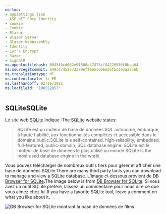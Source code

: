 ```yaml
---
no-loc:
- appsettings.json
- ASP.NET Core Identity
- cookie
- Cookie
- Blazor
- Blazor Server
- Blazor WebAssembly
- Identity
- Let's Encrypt
- Razor
- SignalR
ms.openlocfilehash: 094510cd082e91808d47473cf84226530f0bca64
ms.sourcegitcommit: a49c47d5a573379effee5c6b6e36f5c302aa756b
ms.translationtype: MT
ms.contentlocale: fr-FR
ms.lasthandoff: 02/16/2021
ms.locfileid: "100552857"
---
```

## <a name="sqlite"></a><span data-ttu-id="acaf2-101">SQLite</span><span class="sxs-lookup"><span data-stu-id="acaf2-101">SQLite</span></span>

<span data-ttu-id="acaf2-102">Le site web [SQLite](https://www.sqlite.org/) indique :</span><span class="sxs-lookup"><span data-stu-id="acaf2-102">The [SQLite](https://www.sqlite.org/) website states:</span></span>

> <span data-ttu-id="acaf2-103">SQLite est un moteur de base de données SQL autonome, embarqué, à haute fiabilité, aux fonctionnalités complètes et accessible dans le domaine public.</span><span class="sxs-lookup"><span data-stu-id="acaf2-103">SQLite is a self-contained, high-reliability, embedded, full-featured, public-domain, SQL database engine.</span></span> <span data-ttu-id="acaf2-104">SQLite est le moteur de base de données le plus utilisé au monde.</span><span class="sxs-lookup"><span data-stu-id="acaf2-104">SQLite is the most used database engine in the world.</span></span>

<span data-ttu-id="acaf2-105">Vous pouvez télécharger de nombreux outils tiers pour gérer et afficher une base de données SQLite.</span><span class="sxs-lookup"><span data-stu-id="acaf2-105">There are many third party tools you can download to manage and view a SQLite database.</span></span> <span data-ttu-id="acaf2-106">L’image ci-dessous provient de [DB Browser for SQLite](https://sqlitebrowser.org/).</span><span class="sxs-lookup"><span data-stu-id="acaf2-106">The image below is from [DB Browser for SQLite](https://sqlitebrowser.org/).</span></span> <span data-ttu-id="acaf2-107">Si vous avez un outil SQLite préféré, laissez un commentaire pour nous dire ce que vous aimez chez lui.</span><span class="sxs-lookup"><span data-stu-id="acaf2-107">If you have a favorite SQLite tool, leave a comment on what you like about it.</span></span>

![DB Browser for SQLite montrant la base de données de films](~/tutorials/first-mvc-app-xplat/working-with-sql/_static/dbb.png)
